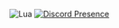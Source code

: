 ![Lua](https://img.shields.io/badge/lua-%232C2D72.svg?style=for-the-badge&logo=lua&logoColor=white)
[![Discord Presence](https://lanyard.cnrad.dev/api/:986450095388127253)](https://discord.com/users/:986450095388127253)
